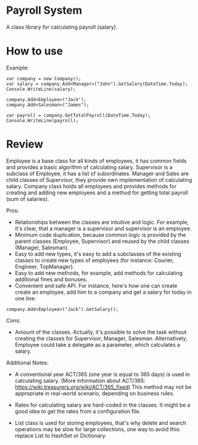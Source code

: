 # Payroll System

A class library for calculating payroll (salary).

# How to use

Example:

```
var company = new Company();
var salary = company.Add<Manager>("John").GetSalary(DateTime.Today); 
Console.WriteLine(salary);

company.Add<Employee>("Jack"); 
company.Add<Salesman>("James");

var payroll = company.GetTotalPayroll(DateTime.Today);
Console.WriteLine(payroll);
```

# Review

Employee is a base class for all kinds of employees, it has common fields and provides a basic algorithm of calculating salary.
Supervisor is a subclass of Employee, it has a list of subordinates. 
Manager and Sales are child classes of Supervisor, they provide own implementation of calculating salary.
Company class holds all employees and provides methods for creating and adding new employees and a method for getting total payroll (sum of salaries).

Pros:
- Relationships between the classes are intuitive and logic. For example, it's clear, that a manager is a supervisor and supervisor is an employee.
- Minimum code duplication, because common logic is provided by the parent classes (Employee, Supervisor) and reused by the child classes (Manager, Salesman).
- Easy to add new types, it's easy to add a subclasses of the existing classes to create new types of employees (for instance: Courier, Engineer, TopManager). 
- Easy to add new methods, for example, add methods for calculating additional fines and bonuses.
- Convenient and safe API. For instance, here's how one can create create an employee, add him to a company and get a salary for today in one line:
```
company.Add<Employee>("Jack").GetSalary();
```
Cons:
- Amount of the classes. Actually, it's possible to solve the task without creating the classes for Supervisor, Manager, Salesman. Alternatively, Employee could take a delegate as a parameter, which calculates a salary.

Additional Notes:

- A conventional year ACT/365 (one year is equal to 365 days) is used in calculating salary. (More information about ACT/365: https://wiki.treasurers.org/wiki/ACT/365_fixed)
This method may not be appropriate in real-world scenario, depending on business rules.

- Rates for calculating salary are hard-coded in the classes. It might be a good idea to get the rates from a configuration file.

- List class is used for storing employees, that's why delete and search operations may be slow for large collections,
one way to avoid this: replace List to HashSet or Dictionary.
